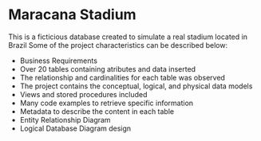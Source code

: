 # Maracana Stadium

This is a ficticious database created to simulate a real stadium located in Brazil
Some of the project characteristics can be described below:

- Business Requirements 
- Over 20 tables containing atributes and data inserted
- The relationship and cardinalities for each table was observed
- The project contains the conceptual, logical, and physical data models
- Views and stored procedures included 
- Many code examples to retrieve specific information
- Metadata to describe the content in each table
- Entity Relationship Diagram
- Logical Database Diagram design
